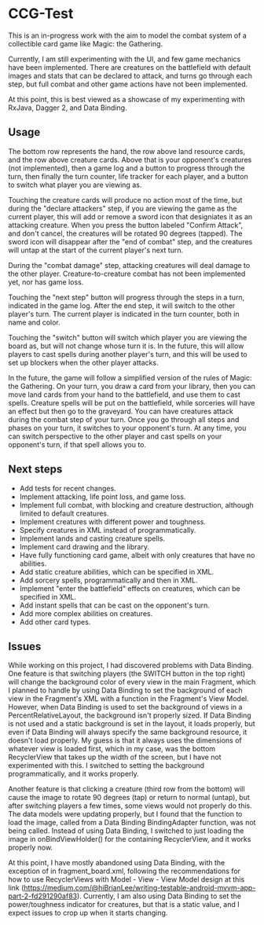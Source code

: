 # CCG-Test

This is an in-progress work with the aim to model the combat system of a collectible card game like Magic: the Gathering.

Currently, I am still experimenting with the UI, and few game mechanics have been implemented. There are creatures on the battlefield with default images and stats that can be declared to attack, and turns go through each step, but full combat and other game actions have not been implemented.

At this point, this is best viewed as a showcase of my experimenting with RxJava, Dagger 2, and Data Binding.

## Usage

The bottom row represents the hand, the row above land resource cards, and the row above creature cards. Above that is your opponent's creatures (not implemented), then a game log and a button to progress through the turn, then finally the turn counter, life tracker for each player, and a button to switch what player you are viewing as.

Touching the creature cards will produce no action most of the time, but during the "declare attackers" step, if you are viewing the game as the current player, this will add or remove a sword icon that designiates it as an attacking creature. When you press the button labeled "Confirm Attack", and don't cancel, the creatures will be rotated 90 degrees (tapped). The sword icon will disappear after the "end of combat" step, and the creatures will untap at the start of the current player's next turn.

During the "combat damage" step, attacking creatures will deal damage to the other player. Creature-to-creature combat has not been implemented yet, nor has game loss.

Touching the "next step" button will progress through the steps in a turn, indicated in the game log. After the end step, it will switch to the other player's turn. The current player is indicated in the turn counter, both in name and color.

Touching the "switch" button will switch which player you are viewing the board as, but will not change whose turn it is. In the future, this will allow players to cast spells during another player's turn, and this will be used to set up blockers when the other player attacks.

In the future, the game will follow a simplified version of the rules of Magic: the Gathering. On your turn, you draw a card from your library, then you can move land cards from your hand to the battlefield, and use them to cast spells. Creature spells will be put on the battlefield, while sorceries will have an effect but then go to the graveyard. You can have creatures attack during the combat step of your turn. Once you go through all steps and phases on your turn, it switches to your opponent's turn. At any time, you can switch perspective to the other player and cast spells on your opponent's turn, if that spell allows you to.

## Next steps

* Add tests for recent changes.
* Implement attacking, life point loss, and game loss.
* Implement full combat, with blocking and creature destruction, although limited to default creatures.
* Implement creatures with different power and toughness.
* Specify creatures in XML instead of programmatically.
* Implement lands and casting creature spells.
* Implement card drawing and the library.
* Have fully functioning card game, albeit with only creatures that have no abilities.
* Add static creature abilities, which can be specified in XML.
* Add sorcery spells, programmatically and then in XML.
* Implement "enter the battlefield" effects on creatures, which can be specified in XML.
* Add instant spells that can be cast on the opponent's turn.
* Add more complex abilities on creatures.
* Add other card types.

## Issues
While working on this project, I had discovered problems with Data Binding. One feature is that switching players (the SWITCH button in the top right) will change the background color of every view in the main Fragment, which I planned to handle by using Data Binding to set the background of each view in the Fragment's XML with a function in the Fragment's View Model. However, when Data Binding is used to set the background of views in a PercentRelativeLayout, the background isn't properly sized. If Data Binding is not used and a static background is set in the layout, it loads properly, but even if Data Binding will always specify the same background resource, it doesn't load properly. My guess is that it always uses the dimensions of whatever view is loaded first, which in my case, was the bottom RecyclerView that takes up the width of the screen, but I have not experimented with this. I switched to setting the background programmatically, and it works properly.

Another feature is that clicking a creature (third row from the bottom) will cause the image to rotate 90 degrees (tap) or return to normal (untap), but after switching players a few times, some views would not properly do this. The data models were updating properly, but I found that the function to load the image, called from a Data Binding BindingAdapter function, was not being called. Instead of using Data Binding, I switched to just loading the image in onBindViewHolder() for the containing RecyclerView, and it works properly now.

At this point, I have mostly abandoned using Data Binding, with the exception of in fragment_board.xml, following the recommendations for how to use RecyclerViews with Model - View - View Model design at this link (https://medium.com/@hiBrianLee/writing-testable-android-mvvm-app-part-2-fd291290af83). Currently, I am also using Data Binding to set the power/toughness indicator for creatures, but that is a static value, and I expect issues to crop up when it starts changing.